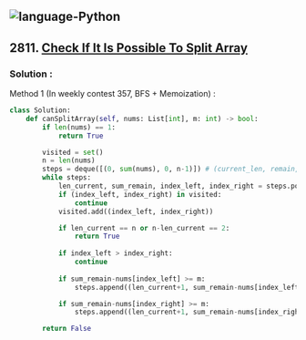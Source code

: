 ![language-Python](https://img.shields.io/badge/%20-Python-ffd43b?style=for-the-badge&logo=PYTHON)
---

## 2811. [Check If It Is Possible To Split Array](https://leetcode.com/problems/check-if-it-is-possible-to-split-array)

### Solution :

Method 1 (In weekly contest 357, BFS + Memoization) :
```python
class Solution:
    def canSplitArray(self, nums: List[int], m: int) -> bool:
        if len(nums) == 1:
            return True

        visited = set()
        n = len(nums)
        steps = deque([(0, sum(nums), 0, n-1)]) # (current_len, remain, index_left, index_right)
        while steps:
            len_current, sum_remain, index_left, index_right = steps.popleft()
            if (index_left, index_right) in visited:
                continue
            visited.add((index_left, index_right))

            if len_current == n or n-len_current == 2:
                return True
            
            if index_left > index_right:
                continue
            
            if sum_remain-nums[index_left] >= m:
                steps.append((len_current+1, sum_remain-nums[index_left], index_left+1, index_right))

            if sum_remain-nums[index_right] >= m:
                steps.append((len_current+1, sum_remain-nums[index_right], index_left, index_right-1))

        return False
```
